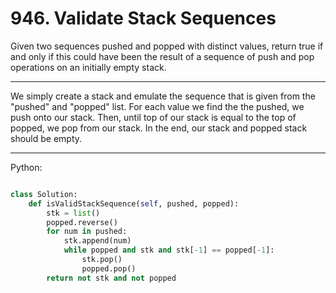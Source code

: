 # 946. Validate Stack Sequences

Given two sequences pushed and popped with distinct values, return true if and
only if this could have been the result of a sequence of push and pop
operations on an initially empty stack.

---

We simply create a stack and emulate the sequence that is given from the
"pushed" and "popped" list. For each value we find the the pushed, we push onto
our stack. Then, until top of our stack is equal to the top of popped, we pop
from our stack. In the end, our stack and popped stack should be empty.

---

Python:

```python

class Solution:
    def isValidStackSequence(self, pushed, popped):
        stk = list()
        popped.reverse()
        for num in pushed:
            stk.append(num)
            while popped and stk and stk[-1] == popped[-1]:
                stk.pop()
                popped.pop()
        return not stk and not popped
```
